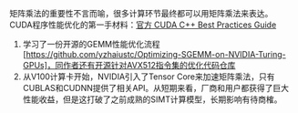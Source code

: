 矩阵乘法的重要性不言而喻，很多计算环节最终都可以用矩阵乘法来表达。
CUDA程序性能优化的第一手材料：[官方 CUDA C++ Best Practices Guide](https://docs.nvidia.com/cuda/cuda-c-best-practices-guide/index.html)
1. 学习了一份开源的GEMM性能优化流程[https://github.com/yzhaiustc/Optimizing-SGEMM-on-NVIDIA-Turing-GPUs]，同作者还有开源针对AVX512指令集的优化代码仓库
2. 从V100计算卡开始，NVIDIA引入了Tensor Core来加速矩阵乘法，只有CUBLAS和CUDNN提供了相关API。从短期来看，厂商和用户都获得了巨大性能收益，但是这打破了之前成熟的SIMT计算模型，长期影响有待商榷。
